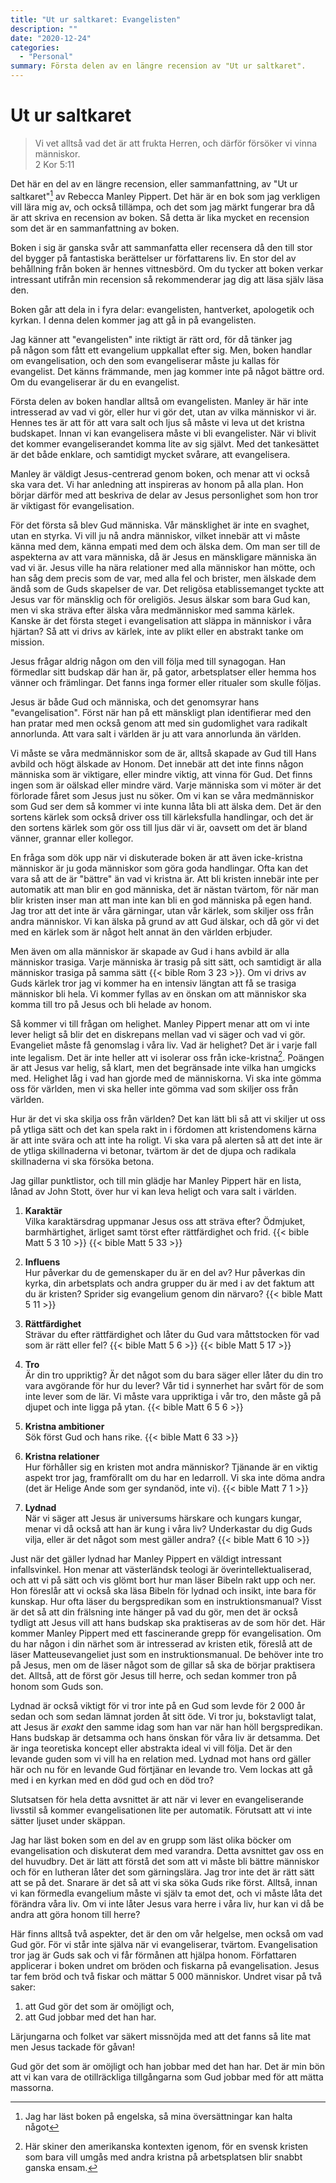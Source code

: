 ```yaml
---
title: "Ut ur saltkaret: Evangelisten"
description: ""
date: "2020-12-24"
categories:
  - "Personal"
summary: Första delen av en längre recension av "Ut ur saltkaret".
---
```


# Ut ur saltkaret

> Vi vet alltså vad det är att frukta Herren, och därför försöker vi vinna människor.  
> 2 Kor 5:11

Det här en del av en längre recension, eller sammanfattning, av "Ut ur saltkaret"[^1] av Rebecca Manley Pippert. Det här är en bok som jag verkligen vill lära mig av, och också tillämpa, och det som jag märkt fungerar bra då är att skriva en recension av boken. Så detta är lika mycket en recension som det är en sammanfattning av boken.

Boken i sig är ganska svår att sammanfatta eller recensera då den till stor del bygger på fantastiska berättelser ur författarens liv. En stor del av behållning från boken är hennes vittnesbörd. Om du tycker att boken verkar intressant utifrån min recension så rekommenderar jag dig att läsa själv läsa den.

Boken går att dela in i fyra delar: evangelisten, hantverket, apologetik och kyrkan. I denna delen kommer jag att gå in på evangelisten.

Jag känner att "evangelisten" inte riktigt är rätt ord, för då tänker jag på någon som fått ett evangelium uppkallat efter sig. Men, boken handlar om evangelisation, och den som evangeliserar måste ju kallas för evangelist. Det känns främmande, men jag kommer inte på något bättre ord. Om du evangeliserar är du en evangelist.

Första delen av boken handlar alltså om evangelisten. Manley är här inte intresserad av vad vi gör, eller hur vi gör det, utan av vilka människor vi är. Hennes tes är att för att vara salt och ljus så måste vi leva ut det kristna budskapet. Innan vi kan evangelisera måste vi bli evangelister. När vi blivit det kommer evangeliserandet komma lite av sig självt. Med det tankesättet är det både enklare, och samtidigt mycket svårare, att evangelisera.

Manley är väldigt Jesus-centrerad genom boken, och menar att vi också ska vara det. Vi har anledning att inspireras av honom på alla plan. Hon börjar därför med att beskriva de delar av Jesus personlighet som hon tror är viktigast för evangelisation.

För det första så blev Gud människa. Vår mänsklighet är inte en svaghet, utan en styrka. Vi vill ju nå andra människor, vilket innebär att vi måste känna med dem, känna empati med dem och älska dem. Om man ser till de aspekterna av att vara människa, då är Jesus en mänskligare människa än vad vi är. Jesus ville ha nära relationer med alla människor han mötte, och han såg dem precis som de var, med alla fel och brister, men älskade dem ändå som de Guds skapelser de var. Det religösa etablissemanget tyckte att Jesus var för mänsklig och för oreligiös. Jesus älskar som bara Gud kan, men vi ska sträva efter älska våra medmänniskor med samma kärlek. Kanske är det första steget i evangelisation att släppa in människor i våra hjärtan? Så att vi drivs av kärlek, inte av plikt eller en abstrakt tanke om mission.

Jesus frågar aldrig någon om den vill följa med till synagogan. Han förmedlar sitt budskap där han är, på gator, arbetsplatser eller hemma hos vänner och främlingar. Det fanns inga former eller ritualer som skulle följas.

Jesus är både Gud och människa, och det genomsyrar hans "evangelisation". Först när han på ett mänskligt plan identifierar med den han pratar med men också genom att med sin gudomlighet vara radikalt annorlunda. Att vara salt i världen är ju att vara annorlunda än världen.

Vi måste se våra medmänniskor som de är, alltså skapade av Gud till Hans avbild och högt älskade av Honom. Det innebär att det inte finns någon människa som är viktigare, eller mindre viktig, att vinna för Gud. Det finns ingen som är oälskad eller mindre värd. Varje människa som vi möter är det förlorade fåret som Jesus just nu söker. Om vi kan se våra medmänniskor som Gud ser dem så kommer vi inte kunna låta bli att älska dem. Det är den sortens kärlek som också driver oss till kärleksfulla handlingar, och det är den sortens kärlek som gör oss till ljus där vi är, oavsett om det är bland vänner, grannar eller kollegor.

En fråga som dök upp när vi diskuterade boken är att även icke-kristna människor är ju goda människor som göra goda handlingar. Ofta kan det vara så att de är "bättre" än vad vi kristna är. Att bli kristen innebär inte per automatik att man blir en god människa, det är nästan tvärtom, för när man blir kristen inser man att man inte kan bli en god människa på egen hand. Jag tror att det inte är våra gärningar, utan vår kärlek, som skiljer oss från andra människor. Vi kan älska på grund av att Gud älskar, och då gör vi det med en kärlek som är något helt annat än den världen erbjuder.

Men även om alla människor är skapade av Gud i hans avbild är alla människor trasiga. Varje människa är trasig på sitt sätt, och samtidigt är alla människor trasiga på samma sätt {{< bible Rom 3 23 >}}. Om vi drivs av Guds kärlek tror jag vi kommer ha en intensiv längtan att få se trasiga människor bli hela. Vi kommer fyllas av en önskan om att människor ska komma till tro på Jesus och bli helade av honom.

Så kommer vi till frågan om helighet. Manley Pippert menar att om vi inte lever heligt så blir det en diskrepans mellan vad vi säger och vad vi gör. Evangeliet måste få genomslag i våra liv. Vad är helighet? Det är i varje fall inte legalism. Det är inte heller att vi isolerar oss från icke-kristna[^2]. Poängen är att Jesus var helig, så klart, men det begränsade inte vilka han umgicks med. Helighet låg i vad han gjorde med de människorna. Vi ska inte gömma oss för världen, men vi ska heller inte gömma vad som skiljer oss från världen.

Hur är det vi ska skilja oss från världen? Det kan lätt bli så att vi skiljer ut oss på ytliga sätt och det kan spela rakt in i fördomen att kristendomens kärna är att inte svära och att inte ha roligt. Vi ska vara på alerten så att det inte är de ytliga skillnaderna vi betonar, tvärtom är det de djupa och radikala skillnaderna vi ska försöka betona.

Jag gillar punktlistor, och till min glädje har Manley Pippert här en lista, lånad av John Stott, över hur vi kan leva heligt och vara salt i världen.

1. **Karaktär**  
   Vilka karaktärsdrag uppmanar Jesus oss att sträva efter? Ödmjuket, barmhärtighet, ärliget samt törst efter rättfärdighet och frid. {{< bible Matt 5 3 10 >}} {{< bible Matt 5 33 >}}

2. **Influens**  
   Hur påverkar du de gemenskaper du är en del av? Hur påverkas din kyrka, din arbetsplats och andra grupper du är med i av det faktum att du är kristen? Sprider sig evangelium genom din närvaro? {{< bible Matt 5 11 >}}

3. **Rättfärdighet**  
   Strävar du efter rättfärdighet och låter du Gud vara måttstocken för vad som är rätt eller fel? {{< bible Matt 5 6 >}} {{< bible Matt 5 17 >}}

4. **Tro**  
   Är din tro uppriktig? Är det något som du bara säger eller låter du din tro vara avgörande för hur du lever? Vår tid i synnerhet har svårt för de som inte lever som de lär. Vi måste vara uppriktiga i vår tro, den måste gå på djupet och inte ligga på ytan. {{< bible Matt 6 5 6 >}}

5. **Kristna ambitioner**  
   Sök först Gud och hans rike. {{< bible Matt 6 33 >}}

6. **Kristna relationer**  
   Hur förhåller sig en kristen mot andra människor? Tjänande är en viktig aspekt tror jag, framförallt om du har en ledarroll. Vi ska inte döma andra (det är Helige Ande som ger syndanöd, inte vi). {{< bible Matt 7 1 >}}

7. **Lydnad**  
   När vi säger att Jesus är universums härskare och kungars kungar, menar vi då också att han är kung i våra liv? Underkastar du dig Guds vilja, eller är det något som mest gäller andra? {{< bible Matt 6 10 >}}

Just när det gäller lydnad har Manley Pippert en väldigt intressant infallsvinkel. Hon menar att västerländsk teologi är överintellektualiserad, och att vi på sätt och vis glömt bort hur man läser Bibeln rakt upp och ner. Hon föreslår att vi också ska läsa Bibeln för lydnad och insikt, inte bara för kunskap. Hur ofta läser du bergspredikan som en instruktionsmanual? Visst är det så att din frälsning inte hänger på vad du gör, men det är också tydligt att Jesus vill att hans budskap ska praktiseras av de som hör det. Här kommer Manley Pippert med ett fascinerande grepp för evangelisation. Om du har någon i din närhet som är intresserad av kristen etik, föreslå att de läser Matteusevangeliet just som en instruktionsmanual. De behöver inte tro på Jesus, men om de läser något som de gillar så ska de börjar praktisera det. Alltså, att de först gör Jesus till herre, och sedan kommer tron på honom som Guds son.

Lydnad är också viktigt för vi tror inte på en Gud som levde för 2 000 år sedan och som sedan lämnat jorden åt sitt öde. Vi tror ju, bokstavligt talat, att Jesus är _exakt_ den samme idag som han var när han höll bergspredikan. Hans budskap är detsamma och hans önskan för våra liv är detsamma. Det är inga teoretiska koncept eller abstrakta ideal vi vill följa. Det är den levande guden som vi vill ha en relation med. Lydnad mot hans ord gäller här och nu för en levande Gud förtjänar en levande tro. Vem lockas att gå med i en kyrkan med en död gud och en död tro?

Slutsatsen för hela detta avsnittet är att när vi lever en evangeliserande livsstil så kommer evangelisationen lite per automatik. Förutsatt att vi inte sätter ljuset under skäppan.

Jag har läst boken som en del av en grupp som läst olika böcker om evangelisation och diskuterat dem med varandra. Detta avsnittet gav oss en del huvudbry. Det är lätt att förstå det som att vi måste bli bättre människor och för en lutheran låter det som gärningslära. Jag tror inte det är rätt sätt att se på det. Snarare är det så att vi ska söka Guds rike först. Alltså, innan vi kan förmedla evangelium måste vi själv ta emot det, och vi måste låta det förändra våra liv. Om vi inte låter Jesus vara herre i våra liv, hur kan vi då be andra att göra honom till herre?

Här finns alltså två aspekter, det är den om vår helgelse, men också om vad Gud gör. För vi står inte själva när vi evangeliserar, tvärtom. Evangelisation tror jag är Guds sak och vi får förmånen att hjälpa honom. Författaren applicerar i boken undret om bröden och fiskarna på evangelisation. Jesus tar fem bröd och två fiskar och mättar 5 000 människor. Undret visar på två saker:

1. att Gud gör det som är omöjligt och,
2. att Gud jobbar med det han har.

Lärjungarna och folket var säkert missnöjda med att det fanns så lite mat men Jesus tackade för gåvan!

Gud gör det som är omöjligt och han jobbar med det han har. Det är min bön att vi kan vara de otillräckliga tillgångarna som Gud jobbar med för att mätta massorna.

[^1]: Jag har läst boken på engelska, så mina översättningar kan halta något
[^2]: Här skiner den amerikanska kontexten igenom, för en svensk kristen som bara vill umgås med andra kristna på arbetsplatsen blir snabbt ganska ensam.
